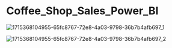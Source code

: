 # Coffee_Shop_Sales_Power_BI
![1715368104955-65fc8767-72e8-4a03-9798-36b7b4afb697_1](https://github.com/chetank397/Coffee_Shop_Sales_Power_BI/assets/163136348/edd48d59-7703-457d-975d-3cea98052795)

![1715368104955-65fc8767-72e8-4a03-9798-36b7b4afb697_2](https://github.com/chetank397/Coffee_Shop_Sales_Power_BI/assets/163136348/72a9ec9a-4ace-450d-88cd-4c9f562b8d4e)

